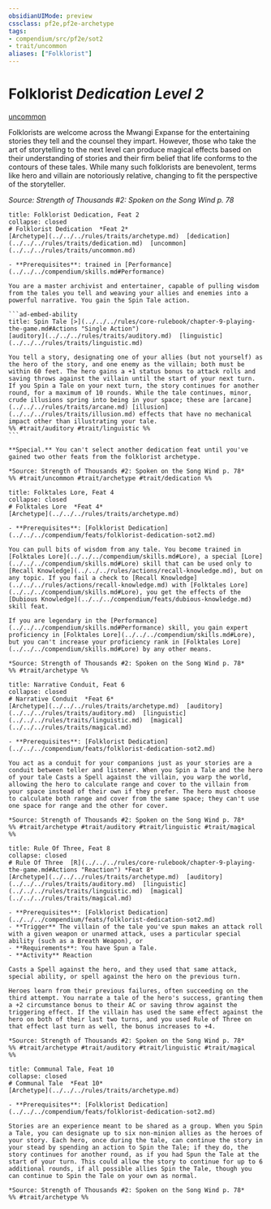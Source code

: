```yaml
---
obsidianUIMode: preview
cssclass: pf2e,pf2e-archetype
tags:
- compendium/src/pf2e/sot2
- trait/uncommon
aliases: ["Folklorist"]
---
```

# Folklorist *Dedication Level 2*  
[uncommon](../../../rules/traits/uncommon.md)  

Folklorists are welcome across the Mwangi Expanse for the entertaining stories they tell and the counsel they impart. However, those who take the art of storytelling to the next level can produce magical effects based on their understanding of stories and their firm belief that life conforms to the contours of these tales. While many such folklorists are benevolent, terms like hero and villain are notoriously relative, changing to fit the perspective of the storyteller.

*Source: Strength of Thousands #2: Spoken on the Song Wind p. 78*

````ad-embed-feat
title: Folklorist Dedication, Feat 2
collapse: closed
# Folklorist Dedication  *Feat 2*  
[Archetype](../../../rules/traits/archetype.md)  [dedication](../../../rules/traits/dedication.md)  [uncommon](../../../rules/traits/uncommon.md)  

- **Prerequisites**: trained in [Performance](../../../compendium/skills.md#Performance)

You are a master archivist and entertainer, capable of pulling wisdom from the tales you tell and weaving your allies and enemies into a powerful narrative. You gain the Spin Tale action.

```ad-embed-ability
title: Spin Tale [>](../../../rules/core-rulebook/chapter-9-playing-the-game.md#Actions "Single Action")
[auditory](../../../rules/traits/auditory.md)  [linguistic](../../../rules/traits/linguistic.md)  

You tell a story, designating one of your allies (but not yourself) as the hero of the story, and one enemy as the villain; both must be within 60 feet. The hero gains a +1 status bonus to attack rolls and saving throws against the villain until the start of your next turn. If you Spin a Tale on your next turn, the story continues for another round, for a maximum of 10 rounds. While the tale continues, minor, crude illusions spring into being in your space; these are [arcane](../../../rules/traits/arcane.md) [illusion](../../../rules/traits/illusion.md) effects that have no mechanical impact other than illustrating your tale.  
%% #trait/auditory #trait/linguistic %%
```

**Special.** You can't select another dedication feat until you've gained two other feats from the folklorist archetype.

*Source: Strength of Thousands #2: Spoken on the Song Wind p. 78*  
%% #trait/uncommon #trait/archetype #trait/dedication %%
````  

```ad-embed-feat
title: Folktales Lore, Feat 4
collapse: closed
# Folktales Lore  *Feat 4*  
[Archetype](../../../rules/traits/archetype.md)  

- **Prerequisites**: [Folklorist Dedication](../../../compendium/feats/folklorist-dedication-sot2.md)

You can pull bits of wisdom from any tale. You become trained in [Folktales Lore](../../../compendium/skills.md#Lore), a special [Lore](../../../compendium/skills.md#Lore) skill that can be used only to [Recall Knowledge](../../../rules/actions/recall-knowledge.md), but on any topic. If you fail a check to [Recall Knowledge](../../../rules/actions/recall-knowledge.md) with [Folktales Lore](../../../compendium/skills.md#Lore), you get the effects of the [Dubious Knowledge](../../../compendium/feats/dubious-knowledge.md) skill feat.

If you are legendary in the [Performance](../../../compendium/skills.md#Performance) skill, you gain expert proficiency in [Folktales Lore](../../../compendium/skills.md#Lore), but you can't increase your proficiency rank in [Folktales Lore](../../../compendium/skills.md#Lore) by any other means.

*Source: Strength of Thousands #2: Spoken on the Song Wind p. 78*  
%% #trait/archetype %%
```  

```ad-embed-feat
title: Narrative Conduit, Feat 6
collapse: closed
# Narrative Conduit  *Feat 6*  
[Archetype](../../../rules/traits/archetype.md)  [auditory](../../../rules/traits/auditory.md)  [linguistic](../../../rules/traits/linguistic.md)  [magical](../../../rules/traits/magical.md)  

- **Prerequisites**: [Folklorist Dedication](../../../compendium/feats/folklorist-dedication-sot2.md)

You act as a conduit for your companions just as your stories are a conduit between teller and listener. When you Spin a Tale and the hero of your tale Casts a Spell against the villain, you warp the world, allowing the hero to calculate range and cover to the villain from your space instead of their own if they prefer. The hero must choose to calculate both range and cover from the same space; they can't use one space for range and the other for cover.

*Source: Strength of Thousands #2: Spoken on the Song Wind p. 78*  
%% #trait/archetype #trait/auditory #trait/linguistic #trait/magical %%
```  

```ad-embed-feat
title: Rule Of Three, Feat 8
collapse: closed
# Rule Of Three  [R](../../../rules/core-rulebook/chapter-9-playing-the-game.md#Actions "Reaction") *Feat 8*  
[Archetype](../../../rules/traits/archetype.md)  [auditory](../../../rules/traits/auditory.md)  [linguistic](../../../rules/traits/linguistic.md)  [magical](../../../rules/traits/magical.md)  

- **Prerequisites**: [Folklorist Dedication](../../../compendium/feats/folklorist-dedication-sot2.md)
- **Trigger** The villain of the tale you've spun makes an attack roll with a given weapon or unarmed attack, uses a particular special ability (such as a Breath Weapon), or
- **Requirements**: You have Spun a Tale.
- **Activity** Reaction

Casts a Spell against the hero, and they used that same attack, special ability, or spell against the hero on the previous turn.

Heroes learn from their previous failures, often succeeding on the third attempt. You narrate a tale of the hero's success, granting them a +2 circumstance bonus to their AC or saving throw against the triggering effect. If the villain has used the same effect against the hero on both of their last two turns, and you used Rule of Three on that effect last turn as well, the bonus increases to +4.

*Source: Strength of Thousands #2: Spoken on the Song Wind p. 78*  
%% #trait/archetype #trait/auditory #trait/linguistic #trait/magical %%
```  

```ad-embed-feat
title: Communal Tale, Feat 10
collapse: closed
# Communal Tale  *Feat 10*  
[Archetype](../../../rules/traits/archetype.md)  

- **Prerequisites**: [Folklorist Dedication](../../../compendium/feats/folklorist-dedication-sot2.md)

Stories are an experience meant to be shared as a group. When you Spin a Tale, you can designate up to six non-minion allies as the heroes of your story. Each hero, once during the tale, can continue the story in your stead by spending an action to Spin the Tale; if they do, the story continues for another round, as if you had Spun the Tale at the start of your turn. This could allow the story to continue for up to 6 additional rounds, if all possible allies Spin the Tale, though you can continue to Spin the Tale on your own as normal.

*Source: Strength of Thousands #2: Spoken on the Song Wind p. 78*  
%% #trait/archetype %%
```
